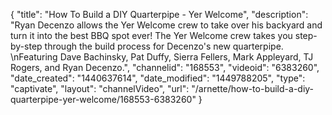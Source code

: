 {
    "title": "How To Build a DIY Quarterpipe - Yer Welcome",
    "description": "Ryan Decenzo allows the Yer Welcome crew to take over his backyard and turn it into the best BBQ spot ever! The Yer Welcome crew takes you step-by-step through the build process for Decenzo's new quarterpipe. \nFeaturing Dave Bachinsky, Pat Duffy, Sierra Fellers, Mark Appleyard, TJ Rogers, and Ryan Decenzo.",
    "channelid": "168553",
    "videoid": "6383260",
    "date_created": "1440637614",
    "date_modified": "1449788205",
    "type": "captivate",
    "layout": "channelVideo",
    "url": "\/arnette\/how-to-build-a-diy-quarterpipe-yer-welcome\/168553-6383260"
}